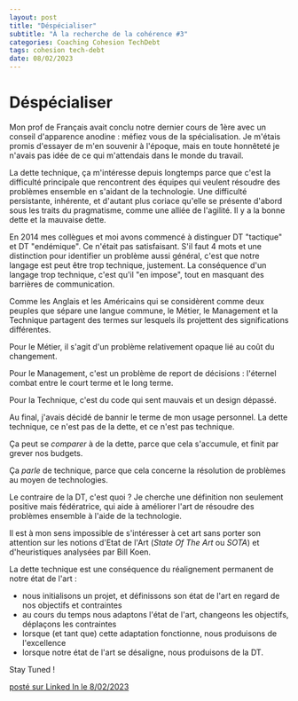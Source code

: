 ```yaml
---
layout: post
title: "Déspécialiser"
subtitle: "À la recherche de la cohérence #3"
categories: Coaching Cohesion TechDebt
tags: cohesion tech-debt
date: 08/02/2023
---
```

# Déspécialiser

Mon prof de Français avait conclu notre dernier cours de 1ère avec un conseil d'apparence anodine : méfiez vous de la spécialisation. Je m'étais promis d'essayer de m'en souvenir à l'époque, mais en toute honnêteté je n'avais pas idée de ce qui m'attendais dans le monde du travail. 
<!--more-->

La dette technique, ça m'intéresse depuis longtemps parce que c'est la difficulté principale que rencontrent des équipes qui veulent résoudre des problèmes ensemble en s'aidant de la technologie. Une difficulté persistante, inhérente, et d'autant plus coriace qu'elle se présente d'abord sous les traits du pragmatisme, comme une alliée de l'agilité. Il y a la bonne dette et la mauvaise dette.

En 2014 mes collègues et moi avons commencé à distinguer DT "tactique" et DT "endémique". Ce n'était pas satisfaisant. S'il faut 4 mots et une distinction pour identifier un problème aussi général, c'est que notre langage est peut être trop technique, justement. La conséquence d'un langage trop technique, c'est qu'il "en impose", tout en masquant des barrières de communication.

Comme les Anglais et les Américains qui se considèrent comme deux peuples que sépare une langue commune, le Métier, le Management et la Technique partagent des termes sur lesquels ils projettent des significations différentes. 

Pour le Métier, il s'agit d'un problème relativement opaque lié au coût du changement.

Pour le Management, c'est un problème de report de décisions : l'éternel combat entre le court terme et le long terme.

Pour la Technique, c'est du code qui sent mauvais et un design dépassé.

Au final, j'avais décidé de bannir le terme de mon usage personnel. La dette technique, ce n'est pas de la dette, et ce n'est pas technique. 

Ça peut se *comparer* à de la dette, parce que cela s'accumule, et finit par grever nos budgets.

Ça *parle* de technique, parce que cela concerne la résolution de problèmes au moyen de technologies.

Le contraire de la DT, c'est quoi ? Je cherche une définition non seulement positive mais fédératrice, qui aide à améliorer l'art de résoudre des problèmes ensemble à l'aide de la technologie.

Il est à mon sens impossible de s'intéresser à cet art sans porter son attention sur les notions d'Etat de l'Art (*State Of The Art* ou *SOTA*) et d'heuristiques analysées par Bill Koen.

La dette technique est une conséquence  du réalignement permanent de notre état de l'art :

- nous initialisons un projet, et définissons son état de l'art en regard de nos objectifs et contraintes
- au cours du temps nous adaptons l'état de l'art, changeons les objectifs, déplaçons les contraintes
- lorsque (et tant que) cette adaptation fonctionne, nous produisons de l'excellence
- lorsque notre état de l'art se désaligne, nous produisons de la DT.

Stay Tuned !

[posté sur Linked In le 8/02/2023](https://www.linkedin.com/posts/christophe-thibaut-35b4657_d%C3%A9sp%C3%A9cialiser-mon-prof-de-fran%C3%A7ais-avait-activity-7028965055064875008-aabA?utm_source=share&utm_medium=member_desktop)
